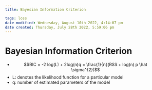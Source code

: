 ```yaml
---
title: Bayesian Information Criterion

tags: loss 
date modified: Wednesday, August 10th 2022, 4:14:07 pm
date created: Thursday, July 28th 2022, 5:59:06 pm
---
```


# Bayesian Information Criterion
- $$BIC = -2 log(L) + 2log(n)q = \frac{1}{n}(RSS + log(n) p \hat \sigma^{2})$$
- L: denotes the likelihood function for a particular model
- q: number of estimated parameters of the model

